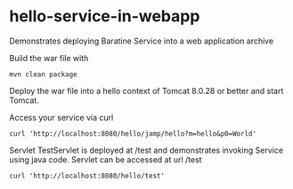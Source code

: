 # hello-service-in-webapp
Demonstrates deploying Baratine Service into a web application archive

Build the war file with

    mvn clean package
   
Deploy the war file into a hello context of Tomcat 8.0.28 or better and start 
Tomcat.

Access your service via curl

    curl 'http://localhost:8080/hello/jamp/hello?m=hello&p0=World'
    
Servlet TestServlet is deployed at /test and demonstrates invoking Service
using java code. Servlet can be accessed at url /test
    
    curl 'http://localhost:8080/hello/test'


    